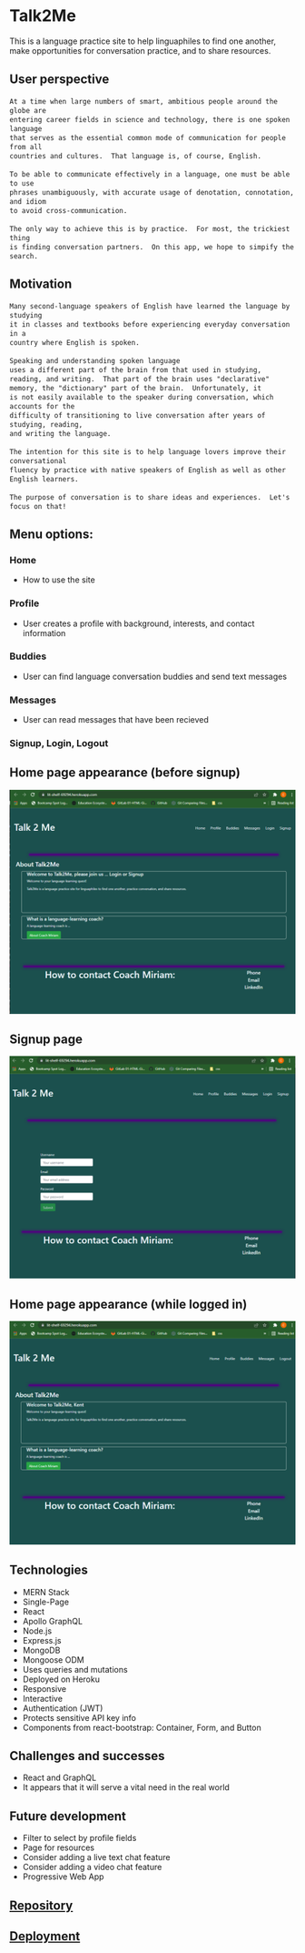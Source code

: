# Talk2Me
This is a language practice site to help linguaphiles to find one another, 
make opportunities for conversation practice, and to share resources.

## User perspective
```
At a time when large numbers of smart, ambitious people around the globe are
entering career fields in science and technology, there is one spoken language
that serves as the essential common mode of communication for people from all
countries and cultures.  That language is, of course, English.

To be able to communicate effectively in a language, one must be able to use
phrases unambiguously, with accurate usage of denotation, connotation, and idiom
to avoid cross-communication.

The only way to achieve this is by practice.  For most, the trickiest thing
is finding conversation partners.  On this app, we hope to simpify the search.
```
## Motivation
```
Many second-language speakers of English have learned the language by studying
it in classes and textbooks before experiencing everyday conversation in a
country where English is spoken.

Speaking and understanding spoken language
uses a different part of the brain from that used in studying,
reading, and writing.  That part of the brain uses "declarative"
memory, the "dictionary" part of the brain.  Unfortunately, it
is not easily available to the speaker during conversation, which accounts for the
difficulty of transitioning to live conversation after years of studying, reading,
and writing the language.

The intention for this site is to help language lovers improve their conversational
fluency by practice with native speakers of English as well as other English learners.

The purpose of conversation is to share ideas and experiences.  Let's focus on that!
```

## Menu options:
### Home
* How to use the site
### Profile
* User creates a profile with background, interests, and contact information
### Buddies
* User can find language conversation buddies and send text messages
### Messages
* User can read messages that have been recieved
### Signup, Login, Logout

## Home page appearance (before signup)
![](./Assets/Home-page.png)

## Signup page
![](./Assets/Signup-page.png)

## Home page appearance (while logged in)
![](./Assets/LoggedIn-page.png)

## Technologies
* MERN Stack
* Single-Page
* React
* Apollo GraphQL
* Node.js
* Express.js
* MongoDB
* Mongoose ODM
* Uses queries and mutations
* Deployed on Heroku
* Responsive
* Interactive
* Authentication (JWT)
* Protects sensitive API key info
* Components from react-bootstrap: Container, Form, and Button

## Challenges and successes
* React and GraphQL
* It appears that it will serve a vital need in the real world

## Future development
* Filter to select by profile fields
* Page for resources
* Consider adding a live text chat feature
* Consider adding a video chat feature
* Progressive Web App

## [Repository](https://github.com/CChampness/Talk2Me)

## [Deployment](https://moremessages.herokuapp.com/)

